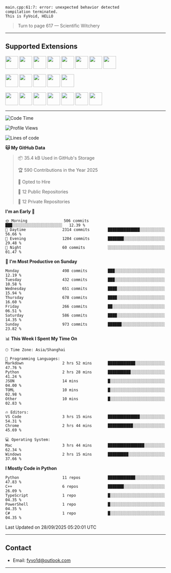 ```
main.cpp:61:7: error: unexpected behavior detected
compilation terminated.
This is FyVoid, HELLO
```

> Turn to page 617 — Scientific Witchery

---

## Supported Extensions

<p>
<p align="left">
  <img src="https://cdn.jsdelivr.net/gh/devicons/devicon/icons/cplusplus/cplusplus-original.svg" height="40" />
  <img src="https://cdn.jsdelivr.net/gh/devicons/devicon/icons/csharp/csharp-original.svg" height="40" />
  <img src="https://cdn.jsdelivr.net/gh/devicons/devicon/icons/python/python-original.svg" height="40" />
  <img src="https://cdn.jsdelivr.net/gh/devicons/devicon/icons/swift/swift-original.svg" height="40" />
  <img src="https://cdn.jsdelivr.net/gh/devicons/devicon@latest/icons/typescript/typescript-original.svg" height="40" />
  <img src="https://cdn.jsdelivr.net/gh/devicons/devicon@latest/icons/java/java-original.svg" height="40" />
  <img src="https://cdn.jsdelivr.net/gh/devicons/devicon@latest/icons/javascript/javascript-original.svg" height="40" />
  <img src="https://cdn.jsdelivr.net/gh/devicons/devicon@latest/icons/wasm/wasm-original.svg" height="40" />
          
</p>
<p align="left">
  <img src="https://cdn.jsdelivr.net/gh/devicons/devicon/icons/git/git-original.svg" height="40" />
  <img src="https://cdn.jsdelivr.net/gh/devicons/devicon/icons/docker/docker-original.svg" height="40" />
  <img src="https://cdn.jsdelivr.net/gh/devicons/devicon/icons/vscode/vscode-original.svg" height="40" />
  <img src="https://cdn.jsdelivr.net/gh/devicons/devicon/icons/cmake/cmake-original.svg" height="40" />
  <img src="https://cdn.jsdelivr.net/gh/devicons/devicon@latest/icons/debian/debian-original.svg" height="40" />
</p>
<p align="left">
  <img src="https://www.vulkan.org/user/themes/vulkan/images/logo/vulkan-logo.svg" height="40" />
  <img src="https://cdn.jsdelivr.net/gh/devicons/devicon/icons/opengl/opengl-original.svg" height="40" />
  <img src="https://cdn.jsdelivr.net/gh/devicons/devicon@latest/icons/webgpu/webgpu-original-wordmark.svg" height="40" />    
  <img src="https://cdn.jsdelivr.net/gh/devicons/devicon/icons/pytorch/pytorch-original.svg" height="40" />
  <img src="https://cdn.jsdelivr.net/gh/devicons/devicon/icons/unity/unity-original.svg" height="40" />
  <img src="https://cdn.jsdelivr.net/gh/devicons/devicon/icons/unrealengine/unrealengine-original.svg" height="40" />
  <img src="https://cdn.jsdelivr.net/gh/devicons/devicon@latest/icons/postgresql/postgresql-original.svg" height="40" />
</p>
</p>


---

<!--START_SECTION:waka-->
![Code Time](http://img.shields.io/badge/Code%20Time-387%20hrs%2013%20mins-blue)

![Profile Views](http://img.shields.io/badge/Profile%20Views-0-blue)

![Lines of code](https://img.shields.io/badge/From%20Hello%20World%20I%27ve%20Written-4.0%20million%20lines%20of%20code-blue)

**🐱 My GitHub Data** 

> 📦 35.4 kB Used in GitHub's Storage 
 > 
> 🏆 590 Contributions in the Year 2025
 > 
> 💼 Opted to Hire
 > 
> 📜 12 Public Repositories 
 > 
> 🔑 12 Private Repositories 
 > 
**I'm an Early 🐤** 

```text
🌞 Morning                506 commits         ███░░░░░░░░░░░░░░░░░░░░░░   12.39 % 
🌆 Daytime                2314 commits        ██████████████░░░░░░░░░░░   56.66 % 
🌃 Evening                1204 commits        ███████░░░░░░░░░░░░░░░░░░   29.48 % 
🌙 Night                  60 commits          ░░░░░░░░░░░░░░░░░░░░░░░░░   01.47 % 
```
📅 **I'm Most Productive on Sunday** 

```text
Monday                   498 commits         ███░░░░░░░░░░░░░░░░░░░░░░   12.19 % 
Tuesday                  432 commits         ███░░░░░░░░░░░░░░░░░░░░░░   10.58 % 
Wednesday                651 commits         ████░░░░░░░░░░░░░░░░░░░░░   15.94 % 
Thursday                 678 commits         ████░░░░░░░░░░░░░░░░░░░░░   16.60 % 
Friday                   266 commits         ██░░░░░░░░░░░░░░░░░░░░░░░   06.51 % 
Saturday                 586 commits         ████░░░░░░░░░░░░░░░░░░░░░   14.35 % 
Sunday                   973 commits         ██████░░░░░░░░░░░░░░░░░░░   23.82 % 
```


📊 **This Week I Spent My Time On** 

```text
🕑︎ Time Zone: Asia/Shanghai

💬 Programming Languages: 
Markdown                 2 hrs 52 mins       ████████████░░░░░░░░░░░░░   47.76 % 
Python                   2 hrs 28 mins       ██████████░░░░░░░░░░░░░░░   41.24 % 
JSON                     14 mins             █░░░░░░░░░░░░░░░░░░░░░░░░   04.00 % 
TOML                     10 mins             █░░░░░░░░░░░░░░░░░░░░░░░░   02.98 % 
Other                    10 mins             █░░░░░░░░░░░░░░░░░░░░░░░░   02.83 % 

🔥 Editors: 
VS Code                  3 hrs 15 mins       ██████████████░░░░░░░░░░░   54.31 % 
Chrome                   2 hrs 44 mins       ███████████░░░░░░░░░░░░░░   45.69 % 

💻 Operating System: 
Mac                      3 hrs 44 mins       ████████████████░░░░░░░░░   62.34 % 
Windows                  2 hrs 15 mins       █████████░░░░░░░░░░░░░░░░   37.66 % 
```

**I Mostly Code in Python** 

```text
Python                   11 repos            ████████████░░░░░░░░░░░░░   47.83 % 
C++                      6 repos             ███████░░░░░░░░░░░░░░░░░░   26.09 % 
TypeScript               1 repo              █░░░░░░░░░░░░░░░░░░░░░░░░   04.35 % 
PowerShell               1 repo              █░░░░░░░░░░░░░░░░░░░░░░░░   04.35 % 
C#                       1 repo              █░░░░░░░░░░░░░░░░░░░░░░░░   04.35 % 
```




 Last Updated on 28/09/2025 05:20:01 UTC
<!--END_SECTION:waka-->

---

## Contact

- Email: [fyvo1d@outlook.com](fyvo1d@outlook.com)  

---

